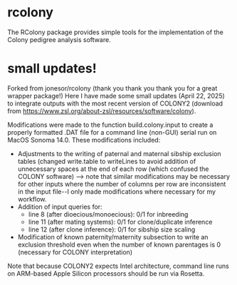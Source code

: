 # rcolony
The RColony package provides simple tools for the implementation of the Colony pedigree analysis software.

# small updates!
Forked from jonesor/rcolony (thank you thank you thank you for a great wrapper package!)
Here I have made some small updates (April 22, 2025) to integrate outputs with the most recent version of COLONY2 (download from https://www.zsl.org/about-zsl/resources/software/colony).

Modifications were made to the function build.colony.input to create a properly formatted .DAT file for a command line (non-GUI) serial run on MacOS Sonoma 14.0. These modifications included:

- Adjustments to the writing of paternal and maternal sibship exclusion tables (changed write.table to writeLines to avoid addition of unnecessary spaces at the end of each row (which confused the COLONY software) --> note that similar modifications may be necessary for other inputs where the number of columns per row are inconsistent in the input file--I only made modifications where necessary for my workflow.
- Addition of input queries for:
    - line 8 (after dioecious/monoecious): 0/1 for inbreeding
    - line 11 (after mating systems): 0/1 for clone/duplicate inference
    - line 12 (after clone inference): 0/1 for sibship size scaling
- Modification of known paternity/maternity subsection to write an exclusion threshold even when the number of known parentages is 0 (necessary for COLONY interpretation)


Note that because COLONY2 expects Intel architecture, command line runs on ARM-based Apple Silicon processors should be run via Rosetta.


